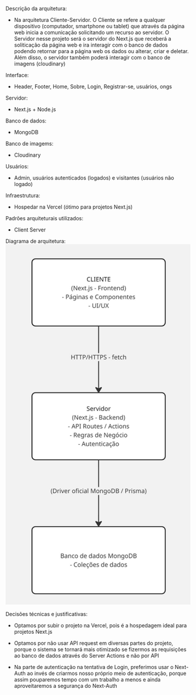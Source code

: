 Descrição da arquitetura:

- Na arquitetura Cliente-Servidor. O Cliente se refere a qualquer dispositivo (computador, smartphone ou tablet) que através da página web inicia a comunicação solicitando um recurso ao servidor. O Servidor nesse projeto será o servidor do Next.js que receberá a soliticação da página web e ira interagir com o banco de dados podendo retornar para a página web os dados ou alterar, criar e deletar. Além disso, o servidor também poderá interagir com o banco de imagens (cloudinary)

Interface:

- Header, Footer, Home, Sobre, Login, Registrar-se, usuários, ongs

Servidor:

- Next.js + Node.js

Banco de dados:

- MongoDB

Banco de imagems:

- Cloudinary

Usuários:

- Admin, usuários autenticados (logados) e visitantes (usuários não logado)

Infraestrutura:

- Hospedar na Vercel (ótimo para projetos Next.js)

Padrões arquiteturais utilizados:

- Client Server

Diagrama de arquitetura:
![Diagrama_arquitetura](../images/Diagrama_arquitetura.jpg)

Decisões técnicas e justificativas:

- Optamos por subir o projeto na Vercel, pois é a hospedagem ideal para projetos Next.js

- Optamos por não usar API request em diversas partes do projeto, porque o sistema se tornará mais otimizado se fizermos as requisições ao banco de dados através do Server Actions e não por API

- Na parte de autenticação na tentativa de Login, preferimos usar o Next-Auth ao invés de criarmos nosso próprio meio de autenticação, porque assim pouparemos tempo com um trabalho a menos e ainda aproveitaremos a segurança do Next-Auth
